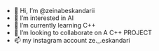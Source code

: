 - 👋 Hi, I’m @zeinabeskandarii
- 👀 I’m interested in AI
- 🌱 I’m currently learning C++
- 💞️ I’m looking to collaborate on A C++ PROJECT
- 📫 my instagram account ze._.eskandari

<!---
zeinabeskandarii/zeinabeskandarii is a ✨ special ✨ repository because its `README.md` (this file) appears on your GitHub profile.
You can click the Preview link to take a look at your changes.
--->
